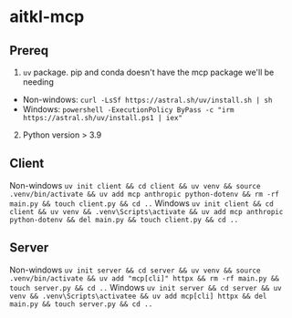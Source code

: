# aitkl-mcp

## Prereq
1. `uv` package. pip and conda doesn't have the mcp package we'll be needing
- Non-windows: `curl -LsSf https://astral.sh/uv/install.sh | sh` 
- Windows: `powershell -ExecutionPolicy ByPass -c "irm https://astral.sh/uv/install.ps1 | iex"`
2. Python version > 3.9

## Client
Non-windows
`uv init client && cd client && uv venv && source .venv/bin/activate && uv add mcp anthropic python-dotenv && rm -rf main.py && touch client.py && cd ..`
Windows
`uv init client && cd client && uv venv && .venv\Scripts\activate && uv add mcp anthropic python-dotenv && del main.py && touch client.py && cd ..`

## Server
Non-windows
`uv init server && cd server && uv venv && source .venv/bin/activate && uv add "mcp[cli]" httpx && rm -rf main.py && touch server.py && cd ..`
Windows
`uv init server && cd server && uv venv && .venv\Scripts\activatee && uv add mcp[cli] httpx && del main.py && touch server.py && cd ..`